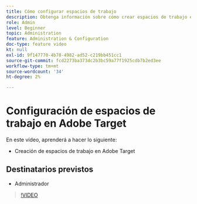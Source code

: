 ```yaml
---
title: Cómo configurar espacios de trabajo
description: Obtenga información sobre cómo crear espacios de trabajo en Adobe Target.
role: Admin
level: Beginner
topic: Administration
feature: Administration & Configuration
doc-type: feature video
kt: null
exl-id: 9f147770-4b78-4982-ad52-c219bb451cc1
source-git-commit: fcd2273ba373dc2b3bc59a77f1925cdb7b2ed3ee
workflow-type: tm+mt
source-wordcount: '34'
ht-degree: 2%

---
```


# Configuración de espacios de trabajo en Adobe Target

En este vídeo, aprenderá a hacer lo siguiente:

* Creación de espacios de trabajo en Adobe Target

## Destinatarios previstos

* Administrador

>[!VIDEO](https://video.tv.adobe.com/v/19463/?quality=12)

